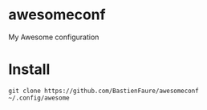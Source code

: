 awesomeconf
===========

My Awesome configuration

Install
=======

    git clone https://github.com/BastienFaure/awesomeconf ~/.config/awesome
